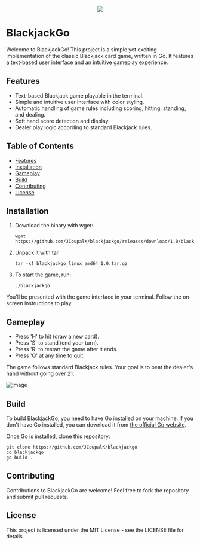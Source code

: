 
<p align="center">
 <img src="https://github.com/JCoupalK/BlackjackGo/assets/108779415/789a025c-89ec-41f6-a7fb-23dc21eb544a"
</p>

# BlackjackGo

Welcome to BlackjackGo! This project is a simple yet exciting implementation of the classic Blackjack card game, written in Go. It features a text-based user interface and an intuitive gameplay experience.

## Features

- Text-based Blackjack game playable in the terminal.
- Simple and intuitive user interface with color styling.
- Automatic handling of game rules including scoring, hitting, standing, and dealing.
- Soft hand score detection and display.
- Dealer play logic according to standard Blackjack rules.

## Table of Contents

- [Features](#features)
- [Installation](#installation)
- [Gameplay](#gameplay)
- [Build](#build)
- [Contributing](#contributing)
- [License](#license)

## Installation

1. Download the binary with wget:

    ```shell
    wget https://github.com/JCoupalK/blackjackgo/releases/download/1.0/blackjackgo_linux_amd64_1.0.tar.gz
    ```

2. Unpack it with tar

    ```shell
    tar -xf blackjackgo_linux_amd64_1.0.tar.gz
    ```

3. To start the game, run:

    ```shell
    ./blackjackgo
    ```

You'll be presented with the game interface in your terminal. Follow the on-screen instructions to play.

## Gameplay

- Press 'H' to hit (draw a new card).
- Press 'S' to stand (end your turn).
- Press 'R' to restart the game after it ends.
- Press 'Q' at any time to quit.

The game follows standard Blackjack rules. Your goal is to beat the dealer's hand without going over 21.

![image](https://github.com/JCoupalK/BlackjackGo/assets/108779415/134b90d7-4e3d-41ad-9834-f73d5558a33e)

## Build

To build  BlackjackGo, you need to have Go installed on your machine. If you don't have Go installed, you can download it from [the official Go website](https://golang.org/dl/).

Once Go is installed, clone this repository:

```shell
git clone https://github.com/JCoupalK/blackjackgo
cd blackjackgo
go build .
```

## Contributing

Contributions to BlackjackGo are welcome! Feel free to fork the repository and submit pull requests.

## License

This project is licensed under the MIT License - see the LICENSE file for details.
